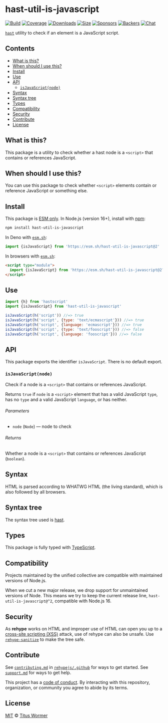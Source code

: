 <!--This file is generated-->

# hast-util-is-javascript

[![Build][build-badge]][build]
[![Coverage][coverage-badge]][coverage]
[![Downloads][downloads-badge]][downloads]
[![Size][size-badge]][size]
[![Sponsors][funding-sponsors-badge]][funding]
[![Backers][funding-backers-badge]][funding]
[![Chat][chat-badge]][chat]

[`hast`][hast] utility to check if an element is a JavaScript script.

## Contents

*   [What is this?](#what-is-this)
*   [When should I use this?](#when-should-i-use-this)
*   [Install](#install)
*   [Use](#use)
*   [API](#api)
    *   [`isJavaScript(node)`](#isjavascriptnode)
*   [Syntax](#syntax)
*   [Syntax tree](#syntax-tree)
*   [Types](#types)
*   [Compatibility](#compatibility)
*   [Security](#security)
*   [Contribute](#contribute)
*   [License](#license)

## What is this?

This package is a utility to check whether a hast node is a `<script>` that
contains or references JavaScript.

## When should I use this?

You can use this package to check whether `<script>` elements contain or
reference JavaScript or something else.

## Install

This package is [ESM only][esm].
In Node.js (version 16+), install with [npm][]:

```sh
npm install hast-util-is-javascript
```

In Deno with [`esm.sh`][esm-sh]:

```js
import {isJavaScript} from 'https://esm.sh/hast-util-is-javascript@2'
```

In browsers with [`esm.sh`][esm-sh]:

```html
<script type="module">
  import {isJavaScript} from 'https://esm.sh/hast-util-is-javascript@2?bundle'
</script>
```

## Use

```js
import {h} from 'hastscript'
import {isJavaScript} from 'hast-util-is-javascript'

isJavaScript(h('script')) //=> true
isJavaScript(h('script', {type: 'text/ecmascript'})) //=> true
isJavaScript(h('script', {language: 'ecmascript'})) //=> true
isJavaScript(h('script', {type: 'text/fooscript'})) //=> false
isJavaScript(h('script', {language: 'fooscript'})) //=> false
```

## API

This package exports the identifier
`isJavaScript`.
There is no default export.

### `isJavaScript(node)`

Check if a node is a `<script>` that contains or references JavaScript.

Returns `true` if `node` is a `<script>` element that has a valid JavaScript
`type`, has no `type` and a valid JavaScript `language`, or has neither.

###### Parameters

*   `node` (`Node`) — node to check

###### Returns

Whether a node is a `<script>` that contains or references JavaScript
(`boolean`).

## Syntax

HTML is parsed according to WHATWG HTML (the living standard), which is also
followed by all browsers.

## Syntax tree

The syntax tree used is [hast][].

## Types

This package is fully typed with [TypeScript][].

## Compatibility

Projects maintained by the unified collective are compatible with maintained
versions of Node.js.

When we cut a new major release, we drop support for unmaintained versions of
Node.
This means we try to keep the current release line,
`hast-util-is-javascript@^2`,
compatible with Node.js 16.

## Security

As **rehype** works on HTML and improper use of HTML can open you up to a
[cross-site scripting (XSS)][xss] attack, use of rehype can also be unsafe.
Use [`rehype-sanitize`][rehype-sanitize] to make the tree safe.

## Contribute

See [`contributing.md`][contributing] in [`rehypejs/.github`][health] for ways
to get started.
See [`support.md`][support] for ways to get help.

This project has a [code of conduct][coc].
By interacting with this repository, organization, or community you agree to
abide by its terms.

## License

[MIT][license] © [Titus Wormer][author]

[author]: https://wooorm.com

[build]: https://github.com/rehypejs/rehype-minify/actions

[build-badge]: https://github.com/rehypejs/rehype-minify/workflows/main/badge.svg

[chat]: https://github.com/rehypejs/rehype/discussions

[chat-badge]: https://img.shields.io/badge/chat-discussions-success.svg

[coc]: https://github.com/rehypejs/.github/blob/main/code-of-conduct.md

[contributing]: https://github.com/rehypejs/.github/blob/main/contributing.md

[coverage]: https://codecov.io/github/rehypejs/rehype-minify

[coverage-badge]: https://img.shields.io/codecov/c/github/rehypejs/rehype-minify.svg

[downloads]: https://www.npmjs.com/package/hast-util-is-javascript

[downloads-badge]: https://img.shields.io/npm/dm/hast-util-is-javascript.svg

[esm]: https://gist.github.com/sindresorhus/a39789f98801d908bbc7ff3ecc99d99c

[esm-sh]: https://esm.sh

[funding]: https://opencollective.com/unified

[funding-backers-badge]: https://opencollective.com/unified/backers/badge.svg

[funding-sponsors-badge]: https://opencollective.com/unified/sponsors/badge.svg

[hast]: https://github.com/syntax-tree/hast

[health]: https://github.com/rehypejs/.github

[license]: https://github.com/rehypejs/rehype-minify/blob/main/license

[npm]: https://docs.npmjs.com/cli/install

[rehype-sanitize]: https://github.com/rehypejs/rehype-sanitize

[size]: https://bundlejs.com/?q=hast-util-is-javascript

[size-badge]: https://img.shields.io/bundlejs/size/hast-util-is-javascript

[support]: https://github.com/rehypejs/.github/blob/main/support.md

[typescript]: https://www.typescriptlang.org

[xss]: https://en.wikipedia.org/wiki/Cross-site_scripting
